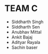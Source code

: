 # TEAM C

* Siddharth Singh
* Siddharth Sen
* Anubhav Mittal
* Ankit Bajaj
* Adityar Rayala
* Sachin baser
